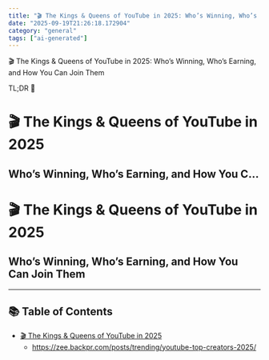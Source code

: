 ```yaml
---
title: "🎬 The Kings & Queens of YouTube in 2025: Who’s Winning, Who’s Earning, and How You Can Join Them"
date: "2025-09-19T21:26:18.172904"
category: "general"
tags: ["ai-generated"]
---
```


🎬 The Kings & Queens of YouTube in 2025: Who’s Winning, Who’s Earning, and How You Can Join Them

TL;DR 🚀
<h1 id="-the-kings--queens-of-youtube-in-2025">🎬 The Kings &amp; Queens of YouTube in 2025</h1>
<h2 id="whos-winning-whos-earning-and-how-you-can-join-them">Who’s Winning, Who’s Earning, and How You C...

<h1 id="-the-kings--queens-of-youtube-in-2025">🎬 The Kings &amp; Queens of YouTube in 2025</h1>
<h2 id="whos-winning-whos-earning-and-how-you-can-join-them">Who’s Winning, Who’s Earning, and How You Can Join Them</h2>
<hr />
<h2 id="-table-of-contents">📚 Table of Contents</h2>
<ul>
<li><a href="https://zee.backpr.com/index.xml#-the-kings--queens-of-youtube-in-2025">🎬 The Kings &amp; Queens of YouTube in 2025</a>
<ul>
<li><a href="https://zee.backpr.com/index.xml#whos-winning-whos-earning-and-how

---

👉 Want the full deep dive? Check it out here:  
https://zee.backpr.com/posts/trending/youtube-top-creators-2025/

